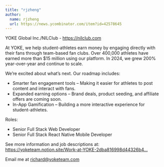```yaml
---
title: "rjzheng"
author:
  name: rjzheng
  url: https://news.ycombinator.com/item?id=42578645
---
```

YOKE Global Inc.&#x2F;NILClub - <a href="https:&#x2F;&#x2F;nilclub.com" rel="nofollow">https:&#x2F;&#x2F;nilclub.com</a>

At YOKE, we help student-athletes earn money by engaging directly with their fans through team-based fan clubs. Over 400,000 athletes have earned more than $15 million using our platform. In 2024, we grew 200% year-over-year and continue to scale.

We’re excited about what’s next. Our roadmap includes:
- Smarter fan engagement tools – Making it easier for athletes to post content and interact with fans.
- Expanded earning options – Brand deals, product seeding, and affiliate offers are coming soon.
- In-App Gamification – Building a more interactive experience for student-athletes.

Roles:
- Senior Full Stack Web Developer
- Senior Full Stack React Native Mobile Developer

See more information and job descriptions at: <a href="https:&#x2F;&#x2F;yoketeam.notion.site&#x2F;Work-at-YOKE-2dba816998d44326b46846dfc0f1b048" rel="nofollow">https:&#x2F;&#x2F;yoketeam.notion.site&#x2F;Work-at-YOKE-2dba816998d44326b4...</a>

Email me at richard@yoketeam.com
<JobApplication />
